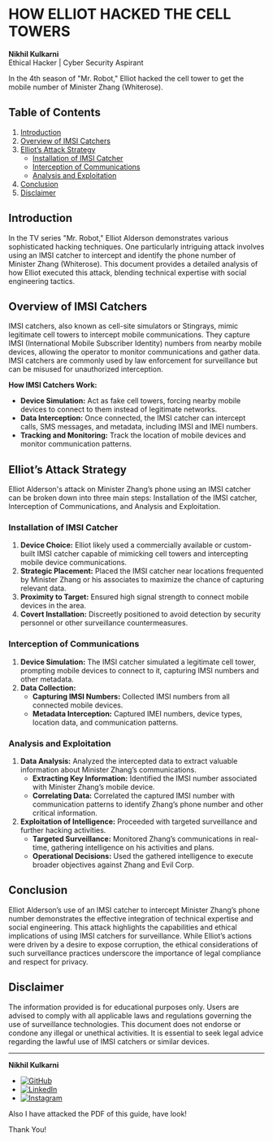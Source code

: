 # HOW ELLIOT HACKED THE CELL TOWERS

**Nikhil Kulkarni**  
Ethical Hacker | Cyber Security Aspirant  

In the 4th season of "Mr. Robot," Elliot hacked the cell tower to get the mobile number of Minister Zhang (Whiterose).

## Table of Contents
1. [Introduction](#introduction)
2. [Overview of IMSI Catchers](#overview-of-imsi-catchers)
3. [Elliot’s Attack Strategy](#elliots-attack-strategy)
   - [Installation of IMSI Catcher](#installation-of-imsi-catcher)
   - [Interception of Communications](#interception-of-communications)
   - [Analysis and Exploitation](#analysis-and-exploitation)
4. [Conclusion](#conclusion)
5. [Disclaimer](#disclaimer)

## Introduction

In the TV series "Mr. Robot," Elliot Alderson demonstrates various sophisticated hacking techniques. One particularly intriguing attack involves using an IMSI catcher to intercept and identify the phone number of Minister Zhang (Whiterose). This document provides a detailed analysis of how Elliot executed this attack, blending technical expertise with social engineering tactics.

## Overview of IMSI Catchers

IMSI catchers, also known as cell-site simulators or Stingrays, mimic legitimate cell towers to intercept mobile communications. They capture IMSI (International Mobile Subscriber Identity) numbers from nearby mobile devices, allowing the operator to monitor communications and gather data. IMSI catchers are commonly used by law enforcement for surveillance but can be misused for unauthorized interception.

**How IMSI Catchers Work:**
- **Device Simulation:** Act as fake cell towers, forcing nearby mobile devices to connect to them instead of legitimate networks.
- **Data Interception:** Once connected, the IMSI catcher can intercept calls, SMS messages, and metadata, including IMSI and IMEI numbers.
- **Tracking and Monitoring:** Track the location of mobile devices and monitor communication patterns.

## Elliot’s Attack Strategy

Elliot Alderson's attack on Minister Zhang’s phone using an IMSI catcher can be broken down into three main steps: Installation of the IMSI catcher, Interception of Communications, and Analysis and Exploitation.

### Installation of IMSI Catcher
1. **Device Choice:** Elliot likely used a commercially available or custom-built IMSI catcher capable of mimicking cell towers and intercepting mobile device communications.
2. **Strategic Placement:** Placed the IMSI catcher near locations frequented by Minister Zhang or his associates to maximize the chance of capturing relevant data.
3. **Proximity to Target:** Ensured high signal strength to connect mobile devices in the area.
4. **Covert Installation:** Discreetly positioned to avoid detection by security personnel or other surveillance countermeasures.

### Interception of Communications
1. **Device Simulation:** The IMSI catcher simulated a legitimate cell tower, prompting mobile devices to connect to it, capturing IMSI numbers and other metadata.
2. **Data Collection:**
   - **Capturing IMSI Numbers:** Collected IMSI numbers from all connected mobile devices.
   - **Metadata Interception:** Captured IMEI numbers, device types, location data, and communication patterns.

### Analysis and Exploitation
1. **Data Analysis:** Analyzed the intercepted data to extract valuable information about Minister Zhang’s communications.
   - **Extracting Key Information:** Identified the IMSI number associated with Minister Zhang’s mobile device.
   - **Correlating Data:** Correlated the captured IMSI number with communication patterns to identify Zhang’s phone number and other critical information.
2. **Exploitation of Intelligence:** Proceeded with targeted surveillance and further hacking activities.
   - **Targeted Surveillance:** Monitored Zhang’s communications in real-time, gathering intelligence on his activities and plans.
   - **Operational Decisions:** Used the gathered intelligence to execute broader objectives against Zhang and Evil Corp.

## Conclusion

Elliot Alderson’s use of an IMSI catcher to intercept Minister Zhang’s phone number demonstrates the effective integration of technical expertise and social engineering. This attack highlights the capabilities and ethical implications of using IMSI catchers for surveillance. While Elliot’s actions were driven by a desire to expose corruption, the ethical considerations of such surveillance practices underscore the importance of legal compliance and respect for privacy.

## Disclaimer

The information provided is for educational purposes only. Users are advised to comply with all applicable laws and regulations governing the use of surveillance technologies. This document does not endorse or condone any illegal or unethical activities. It is essential to seek legal advice regarding the lawful use of IMSI catchers or similar devices.

---

**Nikhil Kulkarni**  
- [![GitHub](https://img.shields.io/badge/GitHub-100000?style=for-the-badge&logo=github&logoColor=white)](https://github.com/sftp-nik)
- [![LinkedIn](https://img.shields.io/badge/LinkedIn-0077B5?style=for-the-badge&logo=linkedin&logoColor=white)](https://www.linkedin.com/in/thenikkulkarni/)
- [![Instagram](https://img.shields.io/badge/Instagram-E4405F?style=for-the-badge&logo=instagram&logoColor=white)](https://www.instagram.com/the_nikhilkulkarni)

Also I have attacked the PDF of this guide, have look!

Thank You!
